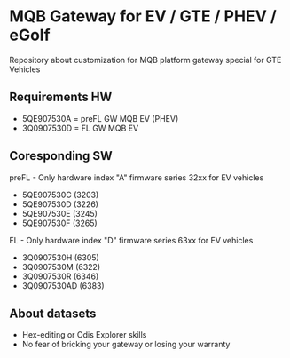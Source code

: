 # MQB Gateway for EV / GTE / PHEV / eGolf
Repository about customization for MQB platform gateway special for GTE Vehicles

## Requirements HW
- 5QE907530A = preFL GW MQB EV (PHEV)
- 3Q0907530D =    FL GW MQB EV

## Coresponding SW
preFL - Only hardware index "A" firmware series 32xx for EV vehicles

- 5QE907530C  (3203)
- 5QE907530D  (3226)
- 5QE907530E  (3245)
- 5QE907530F  (3265)

FL - Only hardware index "D" firmware series 63xx for EV vehicles

- 3Q0907530H  (6305)
- 3Q0907530M  (6322)
- 3Q0907530R  (6346)
- 3Q0907530AD (6383)


## About datasets

- Hex-editing or Odis Explorer skills
- No fear of bricking your gateway or losing your warranty

